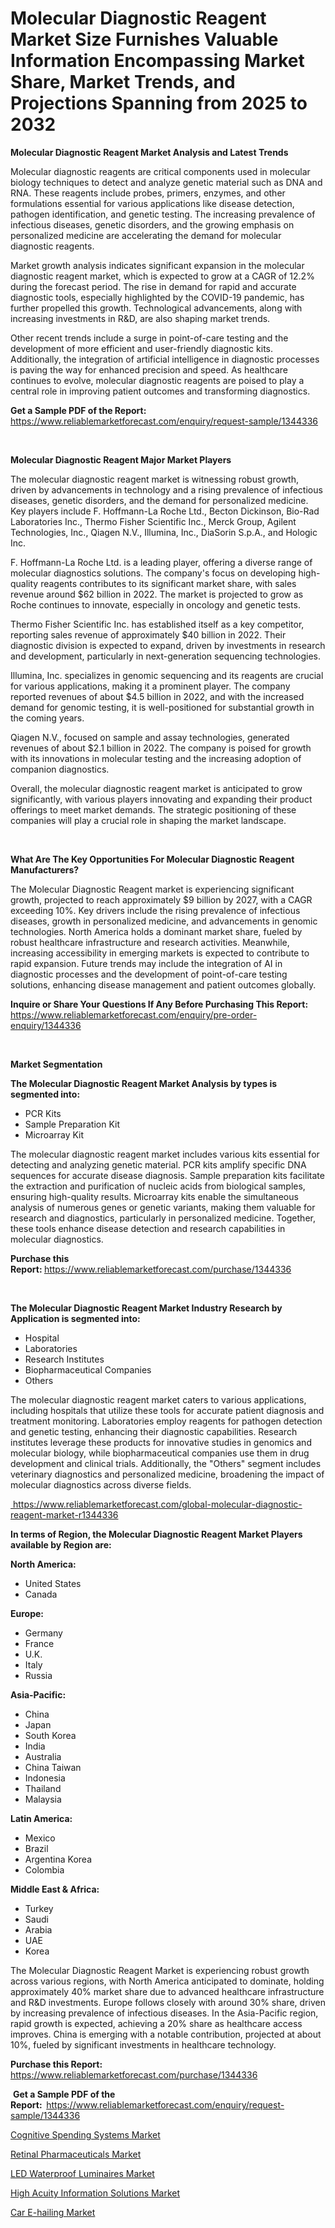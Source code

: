 <p><h1>Molecular Diagnostic Reagent Market Size Furnishes Valuable Information Encompassing Market Share, Market Trends, and Projections Spanning from 2025 to 2032</h1></p><p><strong>Molecular Diagnostic Reagent Market Analysis and Latest Trends</strong></p>
<p><p>Molecular diagnostic reagents are critical components used in molecular biology techniques to detect and analyze genetic material such as DNA and RNA. These reagents include probes, primers, enzymes, and other formulations essential for various applications like disease detection, pathogen identification, and genetic testing. The increasing prevalence of infectious diseases, genetic disorders, and the growing emphasis on personalized medicine are accelerating the demand for molecular diagnostic reagents.</p><p>Market growth analysis indicates significant expansion in the molecular diagnostic reagent market, which is expected to grow at a CAGR of 12.2% during the forecast period. The rise in demand for rapid and accurate diagnostic tools, especially highlighted by the COVID-19 pandemic, has further propelled this growth. Technological advancements, along with increasing investments in R&D, are also shaping market trends. </p><p>Other recent trends include a surge in point-of-care testing and the development of more efficient and user-friendly diagnostic kits. Additionally, the integration of artificial intelligence in diagnostic processes is paving the way for enhanced precision and speed. As healthcare continues to evolve, molecular diagnostic reagents are poised to play a central role in improving patient outcomes and transforming diagnostics.</p></p>
<p><strong>Get a Sample PDF of the Report:&nbsp;</strong> <a href="https://www.reliablemarketforecast.com/enquiry/request-sample/1344336?utm_campaign=1130&utm_medium=2&utm_source=Github&utm_content=ia&utm_term=24032025&utm_id=molecular-diagnostic-reagent">https://www.reliablemarketforecast.com/enquiry/request-sample/1344336</a></p>
<p>&nbsp;</p>
<p><strong>Molecular Diagnostic Reagent Major Market Players</strong></p>
<p><p>The molecular diagnostic reagent market is witnessing robust growth, driven by advancements in technology and a rising prevalence of infectious diseases, genetic disorders, and the demand for personalized medicine. Key players include F. Hoffmann-La Roche Ltd., Becton Dickinson, Bio-Rad Laboratories Inc., Thermo Fisher Scientific Inc., Merck Group, Agilent Technologies, Inc., Qiagen N.V., Illumina, Inc., DiaSorin S.p.A., and Hologic Inc.</p><p>F. Hoffmann-La Roche Ltd. is a leading player, offering a diverse range of molecular diagnostics solutions. The company's focus on developing high-quality reagents contributes to its significant market share, with sales revenue around $62 billion in 2022. The market is projected to grow as Roche continues to innovate, especially in oncology and genetic tests.</p><p>Thermo Fisher Scientific Inc. has established itself as a key competitor, reporting sales revenue of approximately $40 billion in 2022. Their diagnostic division is expected to expand, driven by investments in research and development, particularly in next-generation sequencing technologies.</p><p>Illumina, Inc. specializes in genomic sequencing and its reagents are crucial for various applications, making it a prominent player. The company reported revenues of about $4.5 billion in 2022, and with the increased demand for genomic testing, it is well-positioned for substantial growth in the coming years.</p><p>Qiagen N.V., focused on sample and assay technologies, generated revenues of about $2.1 billion in 2022. The company is poised for growth with its innovations in molecular testing and the increasing adoption of companion diagnostics.</p><p>Overall, the molecular diagnostic reagent market is anticipated to grow significantly, with various players innovating and expanding their product offerings to meet market demands. The strategic positioning of these companies will play a crucial role in shaping the market landscape.</p></p>
<p>&nbsp;</p>
<p><strong>What Are The Key Opportunities For Molecular Diagnostic Reagent Manufacturers?</strong></p>
<p><p>The Molecular Diagnostic Reagent market is experiencing significant growth, projected to reach approximately $9 billion by 2027, with a CAGR exceeding 10%. Key drivers include the rising prevalence of infectious diseases, growth in personalized medicine, and advancements in genomic technologies. North America holds a dominant market share, fueled by robust healthcare infrastructure and research activities. Meanwhile, increasing accessibility in emerging markets is expected to contribute to rapid expansion. Future trends may include the integration of AI in diagnostic processes and the development of point-of-care testing solutions, enhancing disease management and patient outcomes globally.</p></p>
<p><strong>Inquire or Share Your Questions If Any Before Purchasing This Report:</strong> <a href="https://www.reliablemarketforecast.com/enquiry/pre-order-enquiry/1344336?utm_campaign=1130&utm_medium=2&utm_source=Github&utm_content=ia&utm_term=24032025&utm_id=molecular-diagnostic-reagent">https://www.reliablemarketforecast.com/enquiry/pre-order-enquiry/1344336</a></p>
<p>&nbsp;</p>
<p><strong>Market Segmentation</strong></p>
<p><strong>The Molecular Diagnostic Reagent Market Analysis by types is segmented into:</strong></p>
<p><ul><li>PCR Kits</li><li>Sample Preparation Kit</li><li>Microarray Kit</li></ul></p>
<p><p>The molecular diagnostic reagent market includes various kits essential for detecting and analyzing genetic material. PCR kits amplify specific DNA sequences for accurate disease diagnosis. Sample preparation kits facilitate the extraction and purification of nucleic acids from biological samples, ensuring high-quality results. Microarray kits enable the simultaneous analysis of numerous genes or genetic variants, making them valuable for research and diagnostics, particularly in personalized medicine. Together, these tools enhance disease detection and research capabilities in molecular diagnostics.</p></p>
<p><strong>Purchase this Report:&nbsp;</strong><a href="https://www.reliablemarketforecast.com/purchase/1344336?utm_campaign=1130&utm_medium=2&utm_source=Github&utm_content=ia&utm_term=24032025&utm_id=molecular-diagnostic-reagent">https://www.reliablemarketforecast.com/purchase/1344336</a></p>
<p>&nbsp;</p>
<p><strong>The Molecular Diagnostic Reagent Market Industry Research by Application is segmented into:</strong></p>
<p><ul><li>Hospital</li><li>Laboratories</li><li>Research Institutes</li><li>Biopharmaceutical Companies</li><li>Others</li></ul></p>
<p><p>The molecular diagnostic reagent market caters to various applications, including hospitals that utilize these tools for accurate patient diagnosis and treatment monitoring. Laboratories employ reagents for pathogen detection and genetic testing, enhancing their diagnostic capabilities. Research institutes leverage these products for innovative studies in genomics and molecular biology, while biopharmaceutical companies use them in drug development and clinical trials. Additionally, the "Others" segment includes veterinary diagnostics and personalized medicine, broadening the impact of molecular diagnostics across diverse fields.</p></p>
<p><a href="https://www.reliablemarketforecast.com/global-molecular-diagnostic-reagent-market-r1344336?utm_campaign=1130&utm_medium=2&utm_source=Github&utm_content=ia&utm_term=24032025&utm_id=molecular-diagnostic-reagent">&nbsp;https://www.reliablemarketforecast.com/global-molecular-diagnostic-reagent-market-r1344336</a></p>
<p><strong>In terms of Region, the Molecular Diagnostic Reagent Market Players available by Region are:</strong></p>
<p>
    <p> <strong> North America: </strong>
        <ul>
            <li>United States</li>
            <li>Canada</li>
        </ul>
        </p> 
    <p> <strong> Europe: </strong>
        <ul>
            <li>Germany</li>
            <li>France</li>
            <li>U.K.</li>
            <li>Italy</li>
            <li>Russia</li>
        </ul>
        </p> 
    <p> <strong> Asia-Pacific: </strong>
        <ul>
            <li>China</li>
            <li>Japan</li>
            <li>South Korea</li>
            <li>India</li>
            <li>Australia</li>
            <li>China Taiwan</li>
            <li>Indonesia</li>
            <li>Thailand</li>
            <li>Malaysia</li>
        </ul>
        </p> 
    <p> <strong> Latin America: </strong>
        <ul>
            <li>Mexico</li>
            <li>Brazil</li>
            <li>Argentina Korea</li>
            <li>Colombia</li>
        </ul>
        </p> 
    <p> <strong> Middle East & Africa: </strong>
        <ul>
            <li>Turkey</li>
            <li>Saudi</li>
            <li>Arabia</li>
            <li>UAE</li>
            <li>Korea</li>
        </ul>
    </p>
    </p>
<p><p>The Molecular Diagnostic Reagent Market is experiencing robust growth across various regions, with North America anticipated to dominate, holding approximately 40% market share due to advanced healthcare infrastructure and R&D investments. Europe follows closely with around 30% share, driven by increasing prevalence of infectious diseases. In the Asia-Pacific region, rapid growth is expected, achieving a 20% share as healthcare access improves. China is emerging with a notable contribution, projected at about 10%, fueled by significant investments in healthcare technology.</p></p>
<p><strong>Purchase this Report: </strong><a href="https://www.reliablemarketforecast.com/purchase/1344336?utm_campaign=1130&utm_medium=2&utm_source=Github&utm_content=ia&utm_term=24032025&utm_id=molecular-diagnostic-reagent">https://www.reliablemarketforecast.com/purchase/1344336</a></p>
<p>&nbsp;<strong>Get a Sample PDF of the Report:&nbsp;&nbsp;</strong><a href="https://www.reliablemarketforecast.com/enquiry/request-sample/1344336?utm_campaign=1130&utm_medium=2&utm_source=Github&utm_content=ia&utm_term=24032025&utm_id=molecular-diagnostic-reagent">https://www.reliablemarketforecast.com/enquiry/request-sample/1344336</a></p>
<p><strong></strong></p>
<p><p><a href="https://github.com/wantadhagino/Market-Research-Report-List-1/blob/main/cognitive-spending-systems-market.md?utm_campaign=1130&utm_medium=2&utm_source=Github&utm_content=ia&utm_term=24032025&utm_id=molecular-diagnostic-reagent">Cognitive Spending Systems Market</a></p><p><a href="https://github.com/eskelimaksic/Market-Research-Report-List-1/blob/main/retinal-pharmaceuticals-market.md?utm_campaign=1130&utm_medium=2&utm_source=Github&utm_content=ia&utm_term=24032025&utm_id=molecular-diagnostic-reagent">Retinal Pharmaceuticals Market</a></p><p><a href="https://github.com/hatlepigna2s/Market-Research-Report-List-1/blob/main/led-waterproof-luminaires-market.md?utm_campaign=1130&utm_medium=2&utm_source=Github&utm_content=ia&utm_term=24032025&utm_id=molecular-diagnostic-reagent">LED Waterproof Luminaires Market</a></p><p><a href="https://github.com/lelahokendo/Market-Research-Report-List-1/blob/main/high-acuity-information-solutions-market.md?utm_campaign=1130&utm_medium=2&utm_source=Github&utm_content=ia&utm_term=24032025&utm_id=molecular-diagnostic-reagent">High Acuity Information Solutions Market</a></p><p><a href="https://github.com/vestadjogile/Market-Research-Report-List-1/blob/main/car-e-hailing-market.md?utm_campaign=1130&utm_medium=2&utm_source=Github&utm_content=ia&utm_term=24032025&utm_id=molecular-diagnostic-reagent">Car E-hailing Market</a></p></p>